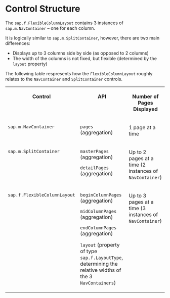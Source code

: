 <!-- loioa254991b7bb040059a95b6a7f551ee51 -->

# Control Structure

The `sap.f.FlexibleColumnLayout` contains 3 instances of `sap.m.NavContainer` – one for each column.

It is logically similar to `sap.m.SplitContainer`, however, there are two main differences:

-   Displays up to 3 columns side by side \(as opposed to 2 columns\)
-   The width of the columns is not fixed, but flexible \(determined by the `layout` property\)

The following table respresents how the `FlexibleColumnLayout` roughly relates to the `NavContainer` and `SplitContainer` controls.


<table>
<tr>
<th valign="top">

Control



</th>
<th valign="top">

API



</th>
<th valign="top">

Number of Pages Displayed



</th>
</tr>
<tr>
<td valign="top">

 `sap.m.NavContainer` 



</td>
<td valign="top">

 `pages` \(aggregation\)



</td>
<td valign="top">

1 page at a time



</td>
</tr>
<tr>
<td valign="top">

 `sap.m.SplitContainer` 



</td>
<td valign="top">

`masterPages` \(aggregation\)

`detailPages` \(aggregation\)



</td>
<td valign="top">

Up to 2 pages at a time \(2 instances of `NavContainer`\)



</td>
</tr>
<tr>
<td valign="top">

 `sap.f.FlexibleColumnLayout` 



</td>
<td valign="top">

`beginColumnPages` \(aggregation\)

`midColumnPages` \(aggregation\)

`endColumnPages` \(aggregation\)

`layout` \(property of type `sap.f.LayoutType`, determining the relative widths of the 3 `NavContainers`\)



</td>
<td valign="top">

Up to 3 pages at a time \(3 instances of `NavContainer`\)



</td>
</tr>
</table>

